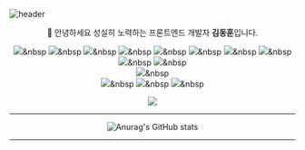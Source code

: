 
![header](https://capsule-render.vercel.app/api?type=waving&color=gradient&height=250&section=footer&text=DongDong's%20GitHub&fontSize=30&animation=fadeIn&desc=WELCOME?%20:\)&fontColor=ffffff&customColorList=12)

<div align = 'center'>
  
🙋 안녕하세요 성실히 노력하는 프론트엔드 개발자 <strong>김동훈</strong>입니다.

<p>
  
  <img src="https://img.shields.io/badge/Javascript-F7DF1E?style=flat-square&logo=JavaScript&logoColor=black"/>&nbsp 
  <img src="https://img.shields.io/badge/TypeScript-3178C6?style=flat-square&logo=TypeScript&logoColor=white"/>&nbsp 
  <img src="https://img.shields.io/badge/Javascript-ffb13b?style=flat-square&logo=javascript&logoColor=white"/>&nbsp 
  <img src="https://img.shields.io/badge/html-E6B91E?style=flat-square&logo=html5&logoColor=white"/>&nbsp 
  <img src="https://img.shields.io/badge/css-1572B6?style=flat-square&logo=css3&logoColor=white"/>&nbsp 
  <img src="https://img.shields.io/badge/-React-61DAFB?logo=React&logoColor=black" />&nbsp 
  <img src="https://img.shields.io/badge/Redux-593D88?logo=redux&logoColor=white" />&nbsp 
  <img src="https://img.shields.io/badge/Node.js-339933?logo=nodedotjs&logoColor=white" />&nbsp 
  <img src="https://img.shields.io/badge/-TypeScript-3178C6?logo=TypeScript&logoColor=white" />&nbsp 
  <img src="https://img.shields.io/badge/Mobx-F24E1E?logo=mobx&logoColor=white" />&nbsp   
  <img src="https://img.shields.io/badge/-Svelte-FF3E00?logo=Svelte&logoColor=black" />&nbsp   
  <img src="https://img.shields.io/badge/Jest-C21325?logo=jest&logoColor=white" />&nbsp
  <img src="https://img.shields.io/badge/-Next.js-black?logo=Next.js&logoColor=white" />&nbsp 
  <img src="https://img.shields.io/badge/Express.js-000000?logo=express&logoColor=white" />&nbsp 
  
</p>


<a href="https://ddhun.tistory.com/" target="_blank">
<img src="https://img.shields.io/badge/Blog-09B3AF?style=flat-square&logo=Storyblok&logoColor=white"/>
</a>
  
<hr/>
<div>
    
![Anurag's GitHub stats](https://github-readme-stats.vercel.app/api?username=agmon5959&include_all_commits=false&show_icons=true&theme=react)
    
</div>
  

  
  
</div>
<hr/>
